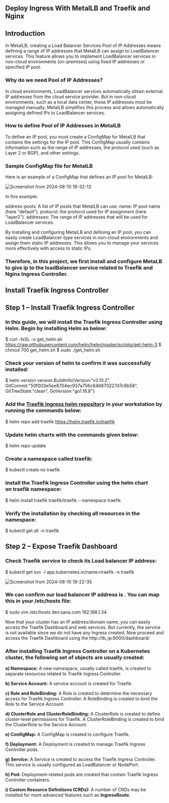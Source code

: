 ## Deploy Ingress With MetalLB and Traefik and Nginx
## Introduction

In MetalLB, creating a Load Balancer Services Pool of IP Addresses means defining a range of IP addresses that MetalLB can assign to LoadBalancer services. This feature allows you to implement LoadBalancer services in non-cloud environments (on-premises) using fixed IP addresses or specified IP pool.
### Why do we need Pool of IP Addresses?
In cloud environments, LoadBalancer services automatically obtain external IP addresses from the cloud service provider. But in non-cloud environments, such as a local data center, these IP addresses must be managed manually. MetalLB simplifies this process and allows automatically assigning defined IPs to LoadBalancer services.
### How to define Pool of IP Addresses in MetalLB
To define an IP pool, you must create a ConfigMap for MetalLB that contains the settings for the IP pool. This ConfigMap usually contains information such as the range of IP addresses, the protocol used (such as Layer 2 or BGP), and other settings.
### Sample ConfigMap file for MetalLB
Here is an example of a ConfigMap that defines an IP pool for MetalLB:

![Screenshot from 2024-08-10 19-32-13](https://github.com/user-attachments/assets/1881c1f7-1721-49d5-b32f-9c8d75c63fc7)

In this example:

address-pools: A list of IP pools that MetalLB can use.
name: IP pool name (here "default").
protocol: the protocol used for IP assignment (here "layer2").
addresses: The range of IP addresses that will be used for LoadBalancer services.

By installing and configuring MetalLB and defining an IP pool, you can easily create LoadBalancer-type services in non-cloud environments and assign them static IP addresses. This allows you to manage your services more effectively with access to static IPs.

### Therefore, in this project, we first install and configure MetaLB to give ip to the loadBalancer service related to Traefik and Nginx Ingress Controller.







## Install Traefik Ingress Controller

## **Step 1 – Install Traefik Ingress Controller**

### In this guide, we will install the Traefik Ingress Controller using Helm. Begin by installing Helm as below:
$ curl -fsSL -o get_helm.sh https://raw.githubusercontent.com/helm/helm/master/scripts/get-helm-3
$ chmod 700 get_helm.sh
$ sudo ./get_helm.sh

### Check your version of helm to confirm it was successfully installed:
$ helm version
version.BuildInfo{Version:"v3.10.2", GitCommit:"50f003e5ee8704ec937a756c646870227d7c8b58", GitTreeState:"clean", GoVersion:"go1.18.8"}

### Add the [Traefik Ingress helm repository](https://github.com/traefik/traefik-helm-chart) in your workstation by running the commands below:
$ helm repo add traefik https://helm.traefik.io/traefik

### Update helm charts with the commands given below:
$ helm repo update

### Create a namespace called traefik:
$ kubectl create ns traefik

### install the Traefik Ingress Controller using the helm chart on traefik namespace:
$ helm install traefik traefik/traefik --namespace traefik

### Verify the installation by checking all resources in the namespace:
$ kubectl get all -n traefik

## **Step 2 – Expose Traefik Dashboard**

### Check Traefik service to check its Load balancer IP address:
$ kubectl get svc -l app.kubernetes.io/name=traefik -n traefik

![Screenshot from 2024-08-10 19-22-35](https://github.com/user-attachments/assets/d1c17f4c-0bb8-45c5-a3c3-cfa7a5b30ce4)

### We can confirm our load balancer IP address is . You can map this in your /etc/hosts file:
$ sudo vim /etc/hosts
dev.sana.com 192.168.1.34

Now that your cluster has an IP address/domain name, you can easily access the Traefik Dashboard and web services. But currently, the service is not available since we do not have any Ingress created.
Now proceed and access the Traefik Dashboard using the http://lb_ip:9000/dashboard/

### After installing Traefik Ingress Controller on a Kubernetes cluster, the following set of objects are usually created:
**a) Namespace:**
A new namespace, usually called traefik, is created to separate resources related to Traefik Ingress Controller.

**b) Service Account:**
A service account is created for Traefik.

**c) Role and RoleBinding:** 
A Role is created to determine the necessary access for Traefik Ingress Controller. A RoleBinding is created to bind the Role to the Service Account.

**d) ClusterRole and ClusterRoleBinding:**
A ClusterRole is created to define cluster-level permissions for Traefik. A ClusterRoleBinding is created to bind the ClusterRole to the Service Account.

**e) ConfigMap:**
A ConfigMap is created to configure Traefik.

**f) Deployment:**
A Deployment is created to manage Traefik Ingress Controller pods.

**g) Service:**
A Service is created to access the Traefik Ingress Controller. This service is usually configured as LoadBalancer or NodePort.

**h) Pod:**
Deployment-related pods are created that contain Traefik Ingress Controller containers.

**i) Custom Resource Definitions (CRDs):**
A number of CRDs may be installed for more advanced features such as **IngressRoute**.
